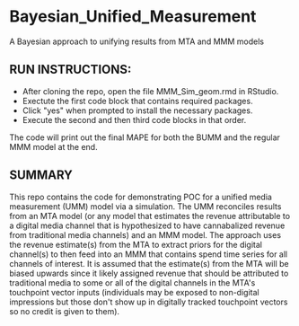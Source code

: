 # Bayesian_Unified_Measurement
A Bayesian approach to unifying results from MTA and MMM models

## RUN INSTRUCTIONS:
- After cloning the repo, open the file MMM_Sim_geom.rmd in RStudio. 
- Exectute the first code block that contains required packages. 
- Click "yes" when prompted to install the necessary packages.
- Execute the second and then third code blocks in that order. 

The code will print out the final MAPE for both the BUMM and the regular MMM model at the end.

## SUMMARY
This repo contains the code for demonstrating POC for a unified media measurement (UMM) model via a simulation. The UMM reconciles results from an MTA model (or any model that estimates the revenue attributable to a digital media channel that is hypothesized to have cannabalized revenue from traditional media channels) and an MMM model.
The approach uses the revenue estimate(s) from the MTA to extract priors for the digital channel(s) to then feed into an MMM that contains spend time series for all channels of interest.
It is assumed that the estimate(s) from the MTA will be biased upwards since it likely assigned revenue that should be attributed to traditional media to some or all of the digital channels in the MTA's touchpoint vector inputs (individuals may be exposed to non-digital impressions but those don't show up in digitally tracked touchpoint vectors so no credit is given to them). 


